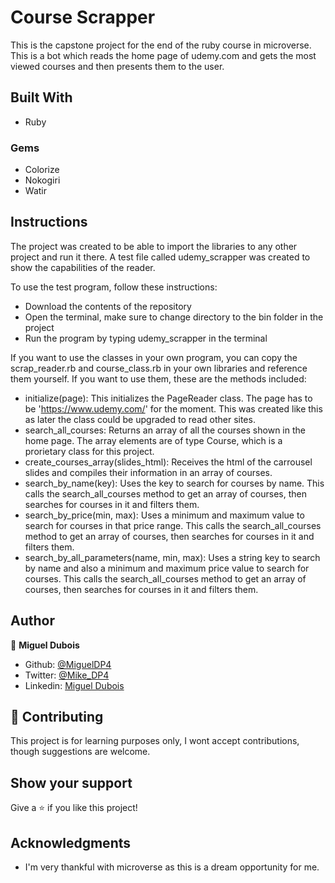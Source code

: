 # Course Scrapper

This is the capstone project for the end of the ruby course in microverse.
This is a bot which reads the home page of udemy.com and gets the most viewed courses and then presents them to the user. 

## Built With

- Ruby

### Gems
- Colorize
- Nokogiri
- Watir

## Instructions
The project was created to be able to import the libraries to any other project and run it there. A test file called udemy_scrapper was created to show the capabilities of the reader.

To use the test program, follow these instructions:
- Download the contents of the repository
- Open the terminal, make sure to change directory to the bin folder in the project
- Run the program by typing udemy_scrapper in the terminal

If you want to use the classes in your own program, you can copy the scrap_reader.rb and course_class.rb in your own libraries and reference them yourself. If you want to use them, these are the methods included:

- initialize(page):
This initializes the PageReader class. The page has to be 'https://www.udemy.com/' for the moment. This was created like this as later the class could be upgraded to read other sites.
- search_all_courses: Returns an array of all the courses shown in the home page. The array elements are of type Course, which is a prorietary class for this project.
- create_courses_array(slides_html): Receives the html of the carrousel slides and compiles their information in an array of courses.
- search_by_name(key): Uses the key to search for courses by name. This calls the search_all_courses method to get an array of courses, then searches for courses in it and filters them.
- search_by_price(min, max): Uses a minimum and maximum value to search for courses in that price range. This calls the search_all_courses method to get an array of courses, then searches for courses in it and filters them.
- search_by_all_parameters(name, min, max): Uses a string key to search by name and also a minimum and maximum price value to search for courses. This calls the search_all_courses method to get an array of courses, then searches for courses in it and filters them.


## Author

👤 **Miguel Dubois**

- Github: [@MiguelDP4](https://github.com/MiguelDP4)
- Twitter: [@Mike_DP4](https://twitter.com/Mike_DP4)
- Linkedin: [Miguel Dubois](https://www.linkedin.com/in/miguel-angel-dubois/)


## 🤝 Contributing

This project is for learning purposes only, I wont accept contributions, though suggestions are welcome.

## Show your support

Give a ⭐️ if you like this project!

## Acknowledgments

- I'm very thankful with microverse as this is a dream opportunity for me.